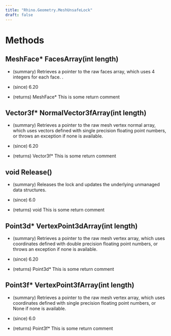 ```yaml
---
title: "Rhino.Geometry.MeshUnsafeLock"
draft: false
---
```


# Methods
## MeshFace* FacesArray(int length)
- (summary) 
     Retrieves a pointer to the raw faces array, which uses 4 integers for each face.
     .
     
- (since) 6.20
- (returns) MeshFace* This is some return comment
## Vector3f* NormalVector3fArray(int length)
- (summary) 
     Retrieves a pointer to the raw mesh vertex normal array, which uses vectors
     defined with single precision floating point numbers, or throws an exception if none is available.
     
- (since) 6.20
- (returns) Vector3f* This is some return comment
## void Release()
- (summary) 
     Releases the lock and updates the underlying unmanaged data structures.
     
- (since) 6.0
- (returns) void This is some return comment
## Point3d* VertexPoint3dArray(int length)
- (summary) 
     Retrieves a pointer to the raw mesh vertex array, which uses coordinates
     defined with double precision floating point numbers, or throws an exception if none is available.
     
- (since) 6.20
- (returns) Point3d* This is some return comment
## Point3f* VertexPoint3fArray(int length)
- (summary) 
     Retrieves a pointer to the raw mesh vertex array, which uses coordinates
     defined with single precision floating point numbers, or None if none is available.
     
- (since) 6.0
- (returns) Point3f* This is some return comment
